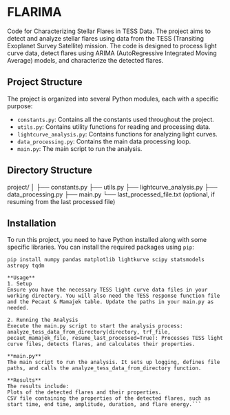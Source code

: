 # FLARIMA

Code for Characterizing Stellar Flares in TESS Data. The project aims to detect and analyze stellar flares using data from the TESS (Transiting Exoplanet Survey Satellite) mission. The code is designed to process light curve data, detect flares using ARIMA (AutoRegressive Integrated Moving Average) models, and characterize the detected flares.

## Project Structure

The project is organized into several Python modules, each with a specific purpose:
- `constants.py`: Contains all the constants used throughout the project.
- `utils.py`: Contains utility functions for reading and processing data.
- `lightcurve_analysis.py`: Contains functions for analyzing light curves.
- `data_processing.py`: Contains the main data processing loop.
- `main.py`: The main script to run the analysis.

## Directory Structure
project/
│
├── constants.py
├── utils.py
├── lightcurve_analysis.py
├── data_processing.py
├── main.py
└── last_processed_file.txt (optional, if resuming from the last processed file)


## Installation

To run this project, you need to have Python installed along with some specific libraries. You can install the required packages using `pip`:

```
pip install numpy pandas matplotlib lightkurve scipy statsmodels astropy tqdm

**Usage**
1. Setup
Ensure you have the necessary TESS light curve data files in your working directory. You will also need the TESS response function file and the Pecaut & Mamajek table. Update the paths in your main.py as needed.

2. Running the Analysis
Execute the main.py script to start the analysis process:
analyze_tess_data_from_directory(directory, trf_file, pecaut_mamajek_file, resume_last_processed=True): Processes TESS light curve files, detects flares, and calculates their properties.

**main.py**
The main script to run the analysis. It sets up logging, defines file paths, and calls the analyze_tess_data_from_directory function.

**Results**
The results include:
Plots of the detected flares and their properties.
CSV file containing the properties of the detected flares, such as start time, end time, amplitude, duration, and flare energy.```
